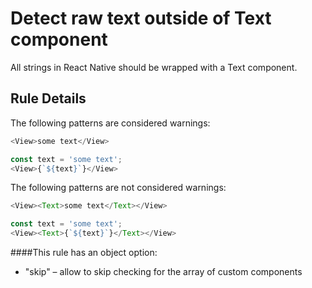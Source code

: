 # Detect raw text outside of Text component
All strings in React Native should be wrapped with a Text component.

## Rule Details

The following patterns are considered warnings:

```js
<View>some text</View>
```

```js
const text = 'some text';
<View>{`${text}`}</View>
```

The following patterns are not considered warnings:

```js
<View><Text>some text</Text></View>
```

```js
const text = 'some text';
<View><Text>{`${text}`}</Text></View>
```

####This rule has an object option:

- "skip" – allow to skip checking for the array of custom components
